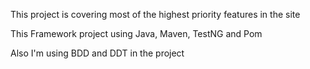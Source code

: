 This project is covering most of the highest priority features in the site 

This Framework project using Java, Maven, TestNG and Pom

Also I'm using BDD and DDT in the project

